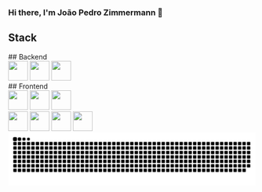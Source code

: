 ### Hi there, I'm João Pedro Zimmermann 👋

## Stack
<div>
  <div>
    ## Backend
    <div>
      <img id="python" src="https://cdn.jsdelivr.net/gh/devicons/devicon/icons/python/python-original.svg" width="40" height="40"/>
      <img id="fastapi" src="https://cdn.jsdelivr.net/gh/devicons/devicon/icons/fastapi/fastapi-original.svg" width="40" height="40"/>
      <img id="php" src="https://cdn.jsdelivr.net/gh/devicons/devicon/icons/php/php-original.svg" width="40" height="40"/>
    </div>
  </div>
  <div>
    ## Frontend
    <div>
      <img id="react" src="https://cdn.jsdelivr.net/gh/devicons/devicon/icons/react/react-original.svg" width="40" height="40"/>
      <img id="javascript" src="https://cdn.jsdelivr.net/gh/devicons/devicon/icons/javascript/javascript-original.svg" width="40" height="40"/>
      <img id="jquery" src="https://cdn.jsdelivr.net/gh/devicons/devicon/icons/jquery/jquery-original.svg" width="40" height="40"/>
    </div>
  </div>
  
  
  <img id="aws" src="https://cdn.jsdelivr.net/gh/devicons/devicon@latest/icons/amazonwebservices/amazonwebservices-original-wordmark.svg" width="40" height="40"/>
  <img id="postgres" src="https://cdn.jsdelivr.net/gh/devicons/devicon/icons/postgresql/postgresql-original.svg" width="40" height="40"/>
  <img id="mysql" src="https://cdn.jsdelivr.net/gh/devicons/devicon/icons/mysql/mysql-original.svg" width="40" height="40"/>
  <img id="git" src="https://cdn.jsdelivr.net/gh/devicons/devicon/icons/git/git-original.svg" width="40" height="40"/>
</div>

<picture>
  <source media="(prefers-color-scheme: dark)" srcset="https://raw.githubusercontent.com/joao-pedro-zimmermann/joao-pedro-zimmermann/output/github-contribution-grid-snake.svg" />
  <img alt="github-snake" src="https://raw.githubusercontent.com/joao-pedro-zimmermann/joao-pedro-zimmermann/output/github-contribution-grid-snake.svg" />
</picture>
